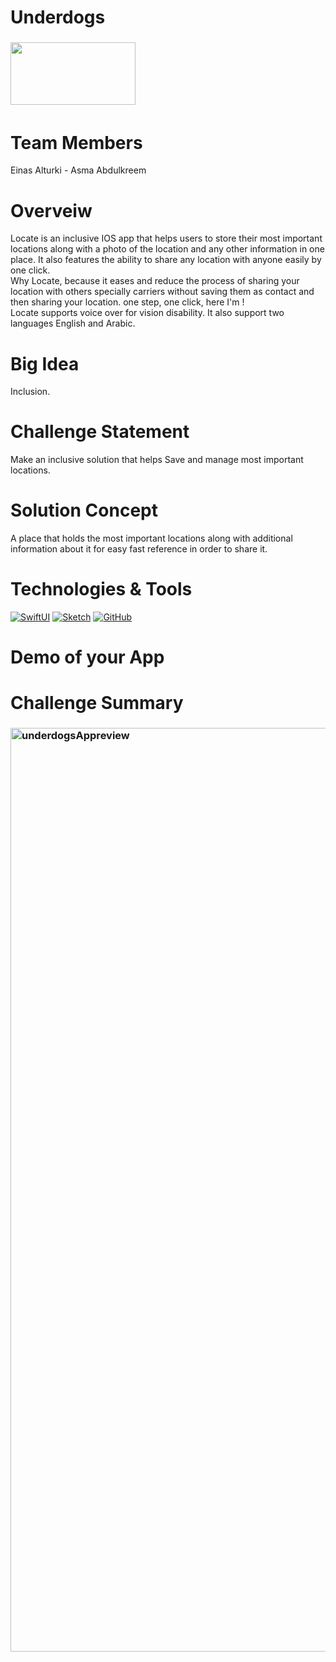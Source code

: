 # Underdogs
<!-- PROJECT LOGO -->
<div>
<h3><img align="left" width="200" height="100" src="https://user-images.githubusercontent.com/116795392/212204882-9b138cf0-dcc2-41b3-b6b6-03f636fe5bea.png">
<br>
</h3>   
 <br>
 <br>
 <br>
 <br>

  
# Team Members
 Einas Alturki </a> - Asma Abdulkreem
 
# Overveiw
Locate is an inclusive IOS app that helps users to store their most important locations along with a photo of the location and any other information in one place. It also features the ability to share any location with anyone easily by one click.<br> 
Why Locate, because it eases and reduce the process of sharing your location with others specially carriers without saving them as contact and then sharing your location. one step, one click, here I'm ! <br>
Locate supports voice over for vision disability. It also support two languages English and Arabic.

# Big Idea
Inclusion.

# Challenge Statement
Make an inclusive solution that helps Save and manage most important locations.

# Solution Concept
A place that holds the most important locations along with additional information about it for easy fast reference in order to share it.

 # Technologies & Tools
[![SwiftUI][SwiftUI-img]][SwiftUI-url]   [![Sketch][Sketch-img]][Sketch-url]   [![GitHub][GitHub-img]][GitHub-url]

# Demo of your App
  

# Challenge Summary
<h3><img align="left" width="1478" alt="underdogsAppreview" src="https://user-images.githubusercontent.com/116795392/212469932-b4e4aa17-4785-4f52-b3a0-993c7c0f412c.png">

<!-- MARKDOWN LINKS & IMAGES -->
<!-- https://www.markdownguide.org/basic-syntax/#reference-style-links -->

[SwiftUI-img]: https://img.shields.io/badge/-SwiftUI-blue
[SwiftUI-url]: https://developer.apple.com/xcode/swiftui/
[Sketch-img]: https://img.shields.io/badge/-Sketch-yellow
[Sketch-url]: https://www.sketch.com
[GitHub-img]: https://img.shields.io/badge/-GitHub-lightgrey
[GitHub-url]: https://github.com/Einas22/locateApp/

